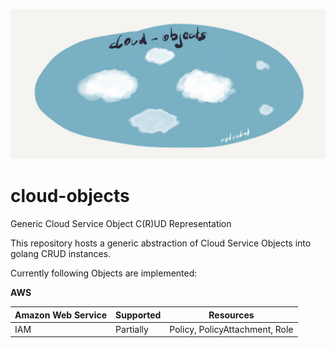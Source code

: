 ![pic](./92ACD85D-200A-49F0-AA6F-142C816BFE18.jpeg)
# cloud-objects
Generic Cloud Service Object C(R)UD Representation

This repository hosts a generic abstraction of Cloud Service Objects into golang CRUD instances.

Currently following Objects are implemented:

**AWS**

| Amazon Web Service | Supported | Resources |
| --- | --- | --- |
| IAM | Partially | Policy, PolicyAttachment, Role |
